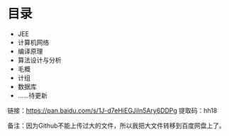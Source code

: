 # 目录

- JEE
- 计算机网络
- 编译原理
- 算法设计与分析
- 毛概
- 计组
- 数据库
- ......待更新


链接：https://pan.baidu.com/s/1J-d7eHiEGJiln5Ary6DDPg 
提取码：hh18 

备注：因为Github不能上传过大的文件，所以我把大文件转移到百度网盘上了。

